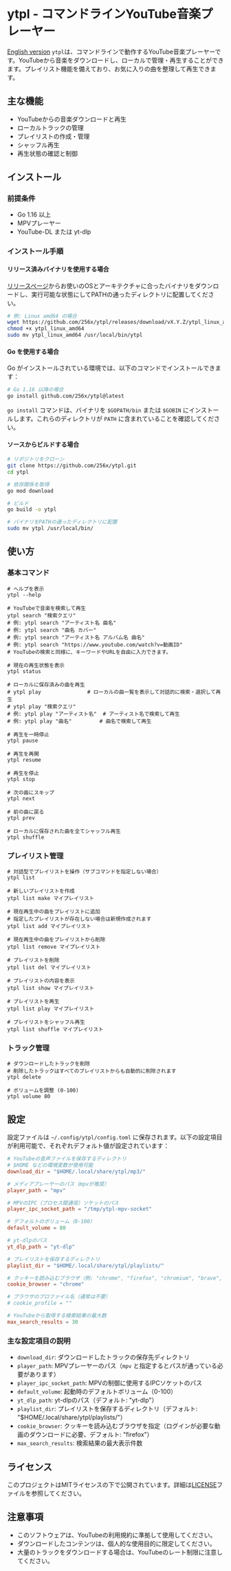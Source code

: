 # ytpl - コマンドラインYouTube音楽プレーヤー

[English version](README.en.md)
`ytpl`は、コマンドラインで動作するYouTube音楽プレーヤーです。YouTubeから音楽をダウンロードし、ローカルで管理・再生することができます。プレイリスト機能を備えており、お気に入りの曲を整理して再生できます。

## 主な機能

- YouTubeからの音楽ダウンロードと再生
- ローカルトラックの管理
- プレイリストの作成・管理
- シャッフル再生
- 再生状態の確認と制御

## インストール

### 前提条件

- Go 1.16 以上
- MPVプレーヤー
- YouTube-DL または yt-dlp

### インストール手順

#### リリース済みバイナリを使用する場合

[リリースページ](https://github.com/256x/ytpl/releases)からお使いのOSとアーキテクチャに合ったバイナリをダウンロードし、実行可能な状態にしてPATHの通ったディレクトリに配置してください。

```bash
# 例: Linux amd64 の場合
wget https://github.com/256x/ytpl/releases/download/vX.Y.Z/ytpl_linux_amd64
chmod +x ytpl_linux_amd64
sudo mv ytpl_linux_amd64 /usr/local/bin/ytpl
```

#### Go を使用する場合

Go がインストールされている環境では、以下のコマンドでインストールできます：

```bash
# Go 1.16 以降の場合
go install github.com/256x/ytpl@latest
```

`go install` コマンドは、バイナリを `$GOPATH/bin` または `$GOBIN` にインストールします。これらのディレクトリが `PATH` に含まれていることを確認してください。

#### ソースからビルドする場合

```bash
# リポジトリをクローン
git clone https://github.com/256x/ytpl.git
cd ytpl

# 依存関係を取得
go mod download

# ビルド
go build -o ytpl

# バイナリをPATHの通ったディレクトリに配置
sudo mv ytpl /usr/local/bin/
```

## 使い方

### 基本コマンド

```
# ヘルプを表示
ytpl --help

# YouTubeで音楽を検索して再生
ytpl search "検索クエリ"
# 例: ytpl search "アーティスト名 曲名"
# 例: ytpl search "曲名 カバー"
# 例: ytpl search "アーティスト名 アルバム名 曲名"
# 例: ytpl search "https://www.youtube.com/watch?v=動画ID"
# YouTubeの検索と同様に、キーワードやURLを自由に入力できます。

# 現在の再生状態を表示
ytpl status

# ローカルに保存済みの曲を再生
# ytpl play               # ローカルの曲一覧を表示して対話的に検索・選択して再生
# ytpl play "検索クエリ"
# 例: ytpl play "アーティスト名"  # アーティスト名で検索して再生
# 例: ytpl play "曲名"         # 曲名で検索して再生

# 再生を一時停止
ytpl pause

# 再生を再開
ytpl resume

# 再生を停止
ytpl stop

# 次の曲にスキップ
ytpl next

# 前の曲に戻る
ytpl prev

# ローカルに保存された曲を全てシャッフル再生
ytpl shuffle
```

### プレイリスト管理

```
# 対話型でプレイリストを操作（サブコマンドを指定しない場合）
ytpl list

# 新しいプレイリストを作成
ytpl list make マイプレイリスト

# 現在再生中の曲をプレイリストに追加
# 指定したプレイリストが存在しない場合は新規作成されます
ytpl list add マイプレイリスト

# 現在再生中の曲をプレイリストから削除
ytpl list remove マイプレイリスト

# プレイリストを削除
ytpl list del マイプレイリスト

# プレイリストの内容を表示
ytpl list show マイプレイリスト

# プレイリストを再生
ytpl list play マイプレイリスト

# プレイリストをシャッフル再生
ytpl list shuffle マイプレイリスト
```

### トラック管理

```
# ダウンロードしたトラックを削除
# 削除したトラックはすべてのプレイリストからも自動的に削除されます
ytpl delete

# ボリュームを調整 (0-100)
ytpl volume 80
```

## 設定

設定ファイルは `~/.config/ytpl/config.toml` に保存されます。以下の設定項目が利用可能で、それぞれデフォルト値が設定されています：

```toml
# YouTubeの音声ファイルを保存するディレクトリ
# $HOME などの環境変数が使用可能
download_dir = "$HOME/.local/share/ytpl/mp3/"

# メディアプレーヤーのパス（mpvが推奨）
player_path = "mpv"

# MPVのIPC（プロセス間通信）ソケットのパス
player_ipc_socket_path = "/tmp/ytpl-mpv-socket"

# デフォルトのボリューム（0-100）
default_volume = 80

# yt-dlpのパス
yt_dlp_path = "yt-dlp"

# プレイリストを保存するディレクトリ
playlist_dir = "$HOME/.local/share/ytpl/playlists/"

# クッキーを読み込むブラウザ（例: "chrome", "firefox", "chromium", "brave", "edge"）
cookie_browser = "chrome"

# ブラウザのプロファイル名（通常は不要）
# cookie_profile = ""

# YouTubeから取得する検索結果の最大数
max_search_results = 30
```

### 主な設定項目の説明

- `download_dir`: ダウンロードしたトラックの保存先ディレクトリ
- `player_path`: MPVプレーヤーのパス（`mpv` と指定するとパスが通っている必要があります）
- `player_ipc_socket_path`: MPVの制御に使用するIPCソケットのパス
- `default_volume`: 起動時のデフォルトボリューム（0-100）
- `yt_dlp_path`: yt-dlpのパス（デフォルト: "yt-dlp"）
- `playlist_dir`: プレイリストを保存するディレクトリ（デフォルト: "$HOME/.local/share/ytpl/playlists/"）
- `cookie_browser`: クッキーを読み込むブラウザを指定（ログインが必要な動画のダウンロードに必要、デフォルト: "firefox"）
- `max_search_results`: 検索結果の最大表示件数

## ライセンス

このプロジェクトはMITライセンスの下で公開されています。詳細は[LICENSE](LICENSE)ファイルを参照してください。

## 注意事項

- このソフトウェアは、YouTubeの利用規約に準拠して使用してください。
- ダウンロードしたコンテンツは、個人的な使用目的に限定してください。
- 大量のトラックをダウンロードする場合は、YouTubeのレート制限に注意してください。
